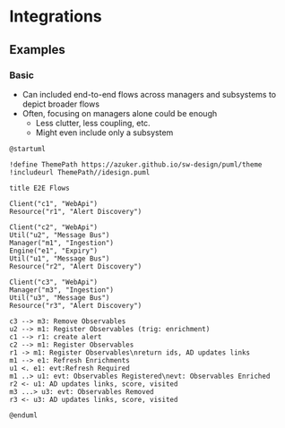 # Integrations

## Examples

### Basic

- Can included end-to-end flows across managers and subsystems to depict broader flows
- Often, focusing on managers alone could be enough
    - Less clutter, less coupling, etc.
    - Might even include only a subsystem

```plantuml
@startuml

!define ThemePath https://azuker.github.io/sw-design/puml/theme
!includeurl ThemePath//idesign.puml

title E2E Flows

Client("c1", "WebApi")
Resource("r1", "Alert Discovery")

Client("c2", "WebApi")
Util("u2", "Message Bus")
Manager("m1", "Ingestion")
Engine("e1", "Expiry")
Util("u1", "Message Bus")
Resource("r2", "Alert Discovery")

Client("c3", "WebApi")
Manager("m3", "Ingestion")
Util("u3", "Message Bus")
Resource("r3", "Alert Discovery")

c3 --> m3: Remove Observables
u2 --> m1: Register Observables (trig: enrichment)
c1 --> r1: create alert
c2 --> m1: Register Observables
r1 -> m1: Register Observables\nreturn ids, AD updates links
m1 --> e1: Refresh Enrichments
u1 <. e1: evt:Refresh Required
m1 ..> u1: evt: Observables Registered\nevt: Observables Enriched
r2 <- u1: AD updates links, score, visited
m3 ...> u3: evt: Observables Removed
r3 <- u3: AD updates links, score, visited

@enduml
```
